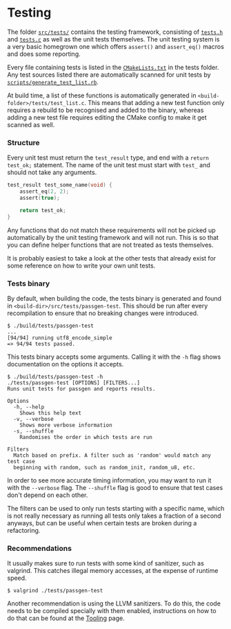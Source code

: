 # Testing

The folder [`src/tests/`][tests-folder] contains the testing framework, consisting of
[`tests.h`][tests.h] and [`tests.c`][tests.c] as well as the unit tests
themselves. The unit testing system is a very basic homegrown one which offers
`assert()` and `assert_eq()` macros and does some reporting.

[tests-folder]: https://gitlab.com/xfbs/passgen/-/tree/master/src/tests
[tests.h]: https://gitlab.com/xfbs/passgen/-/blob/master/src/tests/tests.h
[tests.c]: https://gitlab.com/xfbs/passgen/-/blob/master/src/tests/tests.c

Every file containing tests is listed in the [`CMakeLists.txt`][cmakelists] in the tests folder. Any test
sources listed there are automatically scanned for unit tests by 
[`scripts/generate_test_list.rb`][generate-test-list].

[cmakelists]: https://gitlab.com/xfbs/passgen/-/blob/master/src/tests/CMakeLists.txt
[generate-test-list]: https://gitlab.com/xfbs/passgen/-/blob/master/scripts/generate-test-list.rb

At build time, a list of these functions is automatically generated in
`<build-folder>/tests/test_list.c`. This means that adding a new test function
only requires a rebuild to be recognised and added to the binary, whereas
adding a new test file requires editing the CMake config to make it get
scanned as well.

### Structure

Every unit test must return the `test_result` type, and end with a `return
test_ok;` statement. The name of the unit test must start with `test_` and
should not take any arguments.

```c
test_result test_some_name(void) {
    assert_eq(2, 2);
    assert(true);

    return test_ok;
}
```

Any functions that do not match these requirements will not be picked up
automatically by the unit testing framework and will not run. This is so that
you can define helper functions that are not treated as tests themselves.

It is probably easiest to take a look at the other tests that already exist for
some reference on how to write your own unit tests.

### Tests binary

By default, when building the code, the tests binary is generated and found in
`<build-dir>/src/tests/passgen-test`. This should be run after every
recompilation to ensure that no breaking changes were introduced.

    $ ./build/tests/passgen-test
    ...
    [94/94] running utf8_encode_simple
    => 94/94 tests passed.

This tests binary accepts some arguments. Calling it with the `-h` flag shows
documentation on the options it accepts.

    $ ./build/tests/passgen-test -h
    ./tests/passgen-test [OPTIONS] [FILTERS...]
    Runs unit tests for passgen and reports results.

    Options
      -h, --help
        Shows this help text
      -v, --verbose
        Shows more verbose information
      -s, --shuffle
        Randomises the order in which tests are run

    Filters
      Match based on prefix. A filter such as 'random' would match any test case
      beginning with random, such as random_init, random_u8, etc.

In order to see more accurate timing information, you may want to run it with
the `--verbose` flag. The `--shuffle` flag is good to ensure that test cases
don't depend on each other.

The filters can be used to only run tests starting with a specific name, which
is not really necessary as running all tests only takes a fraction of a second
anyways, but can be useful when certain tests are broken during a refactoring.

### Recommendations

It usually makes sure to run tests with some kind of sanitizer, such as valgrind.
This catches illegal memory accesses, at the expense of runtime speed.

    $ valgrind ./tests/passgen-test

Another recommendation is using the LLVM sanitizers. To do this, the code needs
to be compiled specially with them enabled, instructions on how to do that can
be found at the [Tooling](tooling.md) page.
